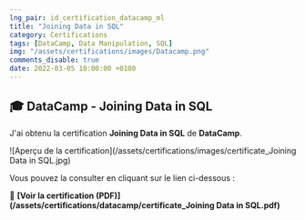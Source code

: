 ```yaml
---
lng_pair: id_certification_datacamp_ml
title: "Joining Data in SQL"
category: Certifications
tags: [DataCamp, Data Manipulation, SQL]
img: "/assets/certifications/images/Datacamp.png"
comments_disable: true
date: 2022-03-05 10:00:00 +0100
---
```


## 🎓 DataCamp - Joining Data in SQL

J'ai obtenu la certification **Joining Data in SQL** de **DataCamp**.

![Aperçu de la certification](/assets/certifications/images/certificate_Joining Data in SQL.jpg)  

Vous pouvez la consulter en cliquant sur le lien ci-dessous :

📜 **[Voir la certification (PDF)](/assets/certifications/datacamp/certificate_Joining Data in SQL.pdf)** 
